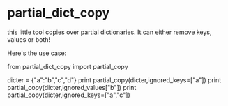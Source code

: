 # partial_dict_copy

this little tool copies over partial dictionaries.  It can either remove keys, values or both!

Here's the use case:

from partial_dict_copy import partial_copy

dicter = {"a":"b","c","d"}
print partial_copy(dicter,ignored_keys=["a"])
print partial_copy(dicter,ignored_values["b"])
print partial_copy(dicter,ignored_keys=["a","c"])
